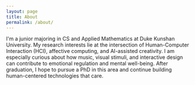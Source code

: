 ```yaml
---
layout: page
title: About
permalink: /about/
---
```


I'm a junior majoring in CS and Applied Mathematics at Duke Kunshan University. My research interests lie at the intersection of Human-Computer Interaction (HCI), affective computing, and AI-assisted creativity. I am especially curious about how music, visual stimuli, and interactive design can contribute to emotional regulation and mental well-being. After graduation, I hope to pursue a PhD in this area and continue building human-centered technologies that care.
